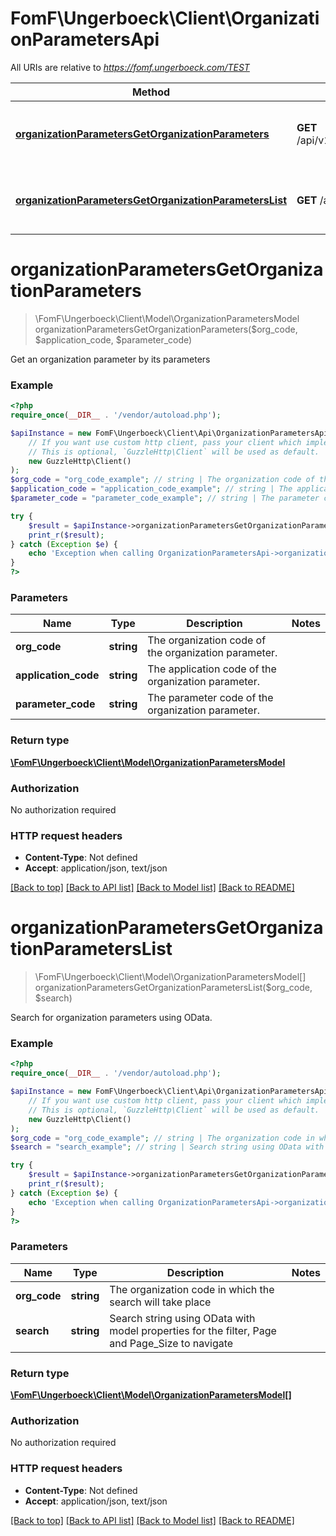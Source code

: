 # FomF\Ungerboeck\Client\OrganizationParametersApi

All URIs are relative to *https://fomf.ungerboeck.com/TEST*

Method | HTTP request | Description
------------- | ------------- | -------------
[**organizationParametersGetOrganizationParameters**](OrganizationParametersApi.md#organizationParametersGetOrganizationParameters) | **GET** /api/v1/OrganizationParameters/{OrgCode}/{ApplicationCode}/{ParameterCode} | Get an organization parameter by its parameters
[**organizationParametersGetOrganizationParametersList**](OrganizationParametersApi.md#organizationParametersGetOrganizationParametersList) | **GET** /api/v1/OrganizationParameters/{OrgCode} | Search for organization parameters using OData.


# **organizationParametersGetOrganizationParameters**
> \FomF\Ungerboeck\Client\Model\OrganizationParametersModel organizationParametersGetOrganizationParameters($org_code, $application_code, $parameter_code)

Get an organization parameter by its parameters

### Example
```php
<?php
require_once(__DIR__ . '/vendor/autoload.php');

$apiInstance = new FomF\Ungerboeck\Client\Api\OrganizationParametersApi(
    // If you want use custom http client, pass your client which implements `GuzzleHttp\ClientInterface`.
    // This is optional, `GuzzleHttp\Client` will be used as default.
    new GuzzleHttp\Client()
);
$org_code = "org_code_example"; // string | The organization code of the organization parameter.
$application_code = "application_code_example"; // string | The application code of the organization parameter.
$parameter_code = "parameter_code_example"; // string | The parameter code of the organization parameter.

try {
    $result = $apiInstance->organizationParametersGetOrganizationParameters($org_code, $application_code, $parameter_code);
    print_r($result);
} catch (Exception $e) {
    echo 'Exception when calling OrganizationParametersApi->organizationParametersGetOrganizationParameters: ', $e->getMessage(), PHP_EOL;
}
?>
```

### Parameters

Name | Type | Description  | Notes
------------- | ------------- | ------------- | -------------
 **org_code** | **string**| The organization code of the organization parameter. |
 **application_code** | **string**| The application code of the organization parameter. |
 **parameter_code** | **string**| The parameter code of the organization parameter. |

### Return type

[**\FomF\Ungerboeck\Client\Model\OrganizationParametersModel**](../Model/OrganizationParametersModel.md)

### Authorization

No authorization required

### HTTP request headers

 - **Content-Type**: Not defined
 - **Accept**: application/json, text/json

[[Back to top]](#) [[Back to API list]](../../README.md#documentation-for-api-endpoints) [[Back to Model list]](../../README.md#documentation-for-models) [[Back to README]](../../README.md)

# **organizationParametersGetOrganizationParametersList**
> \FomF\Ungerboeck\Client\Model\OrganizationParametersModel[] organizationParametersGetOrganizationParametersList($org_code, $search)

Search for organization parameters using OData.

### Example
```php
<?php
require_once(__DIR__ . '/vendor/autoload.php');

$apiInstance = new FomF\Ungerboeck\Client\Api\OrganizationParametersApi(
    // If you want use custom http client, pass your client which implements `GuzzleHttp\ClientInterface`.
    // This is optional, `GuzzleHttp\Client` will be used as default.
    new GuzzleHttp\Client()
);
$org_code = "org_code_example"; // string | The organization code in which the search will take place
$search = "search_example"; // string | Search string using OData with model properties for the filter, Page and Page_Size to navigate

try {
    $result = $apiInstance->organizationParametersGetOrganizationParametersList($org_code, $search);
    print_r($result);
} catch (Exception $e) {
    echo 'Exception when calling OrganizationParametersApi->organizationParametersGetOrganizationParametersList: ', $e->getMessage(), PHP_EOL;
}
?>
```

### Parameters

Name | Type | Description  | Notes
------------- | ------------- | ------------- | -------------
 **org_code** | **string**| The organization code in which the search will take place |
 **search** | **string**| Search string using OData with model properties for the filter, Page and Page_Size to navigate |

### Return type

[**\FomF\Ungerboeck\Client\Model\OrganizationParametersModel[]**](../Model/OrganizationParametersModel.md)

### Authorization

No authorization required

### HTTP request headers

 - **Content-Type**: Not defined
 - **Accept**: application/json, text/json

[[Back to top]](#) [[Back to API list]](../../README.md#documentation-for-api-endpoints) [[Back to Model list]](../../README.md#documentation-for-models) [[Back to README]](../../README.md)

